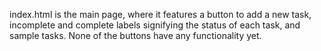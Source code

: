 index.html is the main page, where it features a button to add a new task, incomplete and complete labels signifying the status of each task, and sample tasks. None of the buttons have any functionality yet. 
